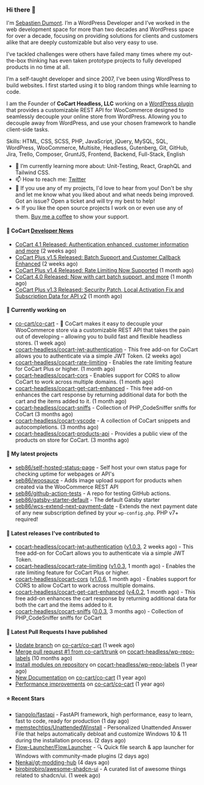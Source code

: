 ### Hi there 👋

I'm [Sebastien Dumont](https://sebastiendumont.com/). I’m a WordPress Developer and I’ve worked in the web development space for more than two decades and WordPress space for over a decade, focusing on providing solutions for clients and customers alike that are deeply customizable but also very easy to use.

I’ve tackled challenges were others have failed many times where my out-the-box thinking has even taken prototype projects to fully developed products in no time at all.

I’m a self-taught developer and since 2007, I’ve been using WordPress to build websites. I first started using it to blog random things while learning to code.

I am the Founder of **CoCart Headless, LLC** working on a [WordPress plugin](https://wordpress.org/plugins/cart-rest-api-for-woocommerce/) that provides a customizable REST API for WooCommerce designed to seamlessly decouple your online store from WordPress. Allowing you to decouple away from WordPress, and use your chosen framework to handle client-side tasks.

Skills: HTML, CSS, SCSS, PHP, JavaScript, jQuery, MySQL, SQL, WordPress, WooCommerce, Multisite, Headless, Gutenberg, Git, GitHub, Jira, Trello, Composer, GruntJS, Frontend, Backend, Full-Stack, English

* 🌱 I’m currently learning more about: Unit-Testing, React, GraphQL and Tailwind CSS.
* 📫 How to reach me: [Twitter](https://twitter.com/sebd86)
* 💬 If you use any of my projects, I'd love to hear from you! Don't be shy and let me know what you liked about and what needs being improved. Got an issue? Open a ticket and will try my best to help!
* ☕ If you like the open source projects I work on or even use any of them. [Buy me a coffee](https://www.buymeacoffee.com/sebastien) to show your support.

#### 🛒 CoCart [Developer News](https://cocart.dev)

- [CoCart 4.1 Released: Authentication enhanced, customer information and more](https://cocart.dev/cocart-4-1-released-authentication-enhanced-customer-information-and-more/) (2 weeks ago)
- [CoCart Plus v1.5 Released: Batch Support and Customer Callback Enhanced](https://cocart.dev/cocart-plus-v1-5-released-batch-support-and-customer-callback-enhanced/) (2 weeks ago)
- [CoCart Plus v1.4 Released: Rate Limiting Now Supported](https://cocart.dev/cocart-plus-v1-4-released-rate-limiting-now-supported/) (1 month ago)
- [CoCart 4.0 Released: Now with cart batch support, and more](https://cocart.dev/cocart-4-0-released-now-with-cart-batch-support-and-more/) (1 month ago)
- [CoCart Plus v1.3 Released: Security Patch, Local Activation Fix and Subscription Data for API v2](https://cocart.dev/cocart-plus-v1-3-released-subscription-data-for-api-v2/) (1 month ago)

#### 👷 Currently working on

- [co-cart/co-cart](https://github.com/co-cart/co-cart) - 🛒 CoCart makes it easy to decouple your WooCommerce store via a customizable REST API that takes the pain out of developing – allowing you to build fast and flexible headless stores. (1 week ago)
- [cocart-headless/cocart-jwt-authentication](https://github.com/cocart-headless/cocart-jwt-authentication) - This free add-on for CoCart allows you to authenticate via a simple JWT Token. (2 weeks ago)
- [cocart-headless/cocart-rate-limiting](https://github.com/cocart-headless/cocart-rate-limiting) - Enables the rate limiting feature for CoCart Plus or higher. (1 month ago)
- [cocart-headless/cocart-cors](https://github.com/cocart-headless/cocart-cors) - Enables support for CORS to allow CoCart to work across multiple domains. (1 month ago)
- [cocart-headless/cocart-get-cart-enhanced](https://github.com/cocart-headless/cocart-get-cart-enhanced) - This free add-on enhances the cart response by returning additional data for both the cart and the items added to it. (1 month ago)
- [cocart-headless/cocart-sniffs](https://github.com/cocart-headless/cocart-sniffs) - Collection of PHP_CodeSniffer sniffs for CoCart (3 months ago)
- [cocart-headless/cocart-vscode](https://github.com/cocart-headless/cocart-vscode) - A collection of CoCart snippets and autocompletions. (3 months ago)
- [cocart-headless/cocart-products-api](https://github.com/cocart-headless/cocart-products-api) - Provides a public view of the products on store for CoCart. (3 months ago)

#### 🌱 My latest projects

- [seb86/self-hosted-status-page](https://github.com/seb86/self-hosted-status-page) - Self host your own status page for checking uptime for webpages or API&#39;s
- [seb86/woosauce](https://github.com/seb86/woosauce) - Adds image upload support for products when created via the WooCommerce REST API
- [seb86/github-action-tests](https://github.com/seb86/github-action-tests) - A repo for testing GitHub actions.
- [seb86/gatsby-starter-default](https://github.com/seb86/gatsby-starter-default) - The default Gatsby starter
- [seb86/wcs-extend-next-payment-date](https://github.com/seb86/wcs-extend-next-payment-date) - Extends the next payment date of any new subscription defined by your `wp-config.php`. PHP v7&#43; required!

#### 🔭 Latest releases I've contributed to

- [cocart-headless/cocart-jwt-authentication](https://github.com/cocart-headless/cocart-jwt-authentication) ([v1.0.3](https://github.com/cocart-headless/cocart-jwt-authentication/releases/tag/v1.0.3), 2 weeks ago) - This free add-on for CoCart allows you to authenticate via a simple JWT Token.
- [cocart-headless/cocart-rate-limiting](https://github.com/cocart-headless/cocart-rate-limiting) ([v1.0.3](https://github.com/cocart-headless/cocart-rate-limiting/releases/tag/v1.0.3), 1 month ago) - Enables the rate limiting feature for CoCart Plus or higher.
- [cocart-headless/cocart-cors](https://github.com/cocart-headless/cocart-cors) ([v1.0.6](https://github.com/cocart-headless/cocart-cors/releases/tag/v1.0.6), 1 month ago) - Enables support for CORS to allow CoCart to work across multiple domains.
- [cocart-headless/cocart-get-cart-enhanced](https://github.com/cocart-headless/cocart-get-cart-enhanced) ([v4.0.2](https://github.com/cocart-headless/cocart-get-cart-enhanced/releases/tag/v4.0.2), 1 month ago) - This free add-on enhances the cart response by returning additional data for both the cart and the items added to it.
- [cocart-headless/cocart-sniffs](https://github.com/cocart-headless/cocart-sniffs) ([0.0.3](https://github.com/cocart-headless/cocart-sniffs/releases/tag/0.0.3), 3 months ago) - Collection of PHP_CodeSniffer sniffs for CoCart

#### 🔨 Latest Pull Requests I have published

- [Update branch](https://github.com/co-cart/co-cart/pull/418) on [co-cart/co-cart](https://github.com/co-cart/co-cart) (1 week ago)
- [Merge pull request #1 from co-cart/trunk](https://github.com/cocart-headless/wp-repo-labels/pull/2) on [cocart-headless/wp-repo-labels](https://github.com/cocart-headless/wp-repo-labels) (10 months ago)
- [Install modules on repository](https://github.com/cocart-headless/wp-repo-labels/pull/1) on [cocart-headless/wp-repo-labels](https://github.com/cocart-headless/wp-repo-labels) (1 year ago)
- [New Documentation](https://github.com/co-cart/co-cart/pull/377) on [co-cart/co-cart](https://github.com/co-cart/co-cart) (1 year ago)
- [Performance improvements](https://github.com/co-cart/co-cart/pull/376) on [co-cart/co-cart](https://github.com/co-cart/co-cart) (1 year ago)

#### ⭐ Recent Stars

- [tiangolo/fastapi](https://github.com/tiangolo/fastapi) - FastAPI framework, high performance, easy to learn, fast to code, ready for production (1 day ago)
- [memstechtips/UnattendedWinstall](https://github.com/memstechtips/UnattendedWinstall) - Personalized Unattended Answer File that helps automatically debloat and customize Windows 10 &amp; 11 during the installation process. (2 days ago)
- [Flow-Launcher/Flow.Launcher](https://github.com/Flow-Launcher/Flow.Launcher) - :mag: Quick file search &amp; app launcher for Windows with community-made plugins (2 days ago)
- [Nenkai/gt-modding-hub](https://github.com/Nenkai/gt-modding-hub) (4 days ago)
- [birobirobiro/awesome-shadcn-ui](https://github.com/birobirobiro/awesome-shadcn-ui) - A curated list of awesome things related to shadcn/ui. (1 week ago)
